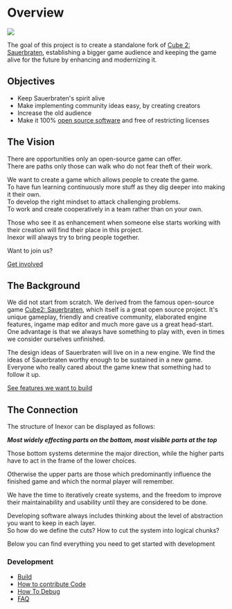 # Overview

![](https://raw.githubusercontent.com/inexorgame/site/master/src/assets/logo_rendered/inexor_logo_600.png)

The goal of this project is to create a standalone fork of [Cube 2: Sauerbraten](http://sauerbraten.org/), establishing a bigger game audience and keeping the game alive for the future by enhancing and modernizing it.

## Objectives

* Keep Sauerbraten's spirit alive
* Make implementing community ideas easy, by creating creators
* Increase the old audience
* Make it 100% [open source software](https://creativecommons.org/about/program-areas/technology/technology-resources/software/) and free of restricting licenses

## The Vision

There are opportunities only an open-source game can offer.  
There are paths only those can walk who do not fear theft of their work.  

We want to create a game which allows people to create the game.  
To have fun learning continuously more stuff as they dig deeper into making it their own.  
To develop the right mindset to attack challenging problems.  
To work and create cooperatively in a team rather than on your own.

Those who see it as enhancement when someone else starts working with their creation will find their place in this project.  
Inexor will always try to bring people together.

Want to join us?

[Get involved](./Get-Involved.md)<!-- {.button} -->

## The Background

We did not start from scratch. We derived from the famous open-source game [Cube2: Sauerbraten](http://sauerbraten.org/), which itself is a great open source project.
It's unique gameplay, friendly and creative community, elaborated engine features, ingame map editor and much more gave us a great head-start. One advantage is that we always have something to play with, even in times we consider ourselves unfinished. 

The design ideas of Sauerbraten will live on in a new engine. We find the ideas of Sauerbraten worthy enough to be sustained in a new game. Everyone who really cared about the game knew that something had to follow it up.

[See features we want to build](./features/)<!-- {.button} -->


## The Connection

The structure of Inexor can be displayed as follows:

_**Most widely effecting parts on the bottom, most visible parts at the top**_


Those bottom systems determine the major direction, while the higher parts have to act in the frame of the lower choices.

Otherwise the upper parts are those which predominantly influence the finished game and which the normal player will remember.

We have the time to iteratively create systems, and the freedom to improve their maintainability and usability until they are considered to be done.

Developing software always includes thinking about the level of abstraction you want to keep in each layer.  
So how do we define the cuts? How to cut the system into logical chunks?

Below you can find everything you need to get started with development
### Development

* [Build](./development/Build.md)
* [How to contribute Code](./development/How-To-Contribute-Code.md)
* [How To Debug](./development/How-To-Debug.md)
* [FAQ](./Frequently-Asked-Questions.md)
